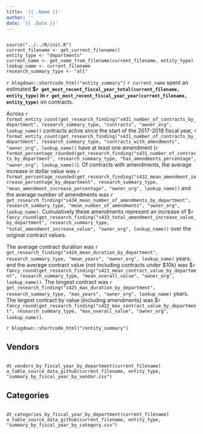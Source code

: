 ```yaml
---
title: '{{ .Name }}'
author: ''
date: '{{ .Date }}'
---
```


```{r echo=FALSE, message=FALSE, warning=FALSE}

source("../../R/init.R")
current_filename <- get_current_filename()
entity_type <- "departments"
current_name <- get_name_from_filename(current_filename, entity_type)
lookup_name <- current_filename
research_summary_type <- "all"

```

`r blogdown::shortcode_html("entity_summary")`
`r current_name` spent an estimated **\$`r get_most_recent_fiscal_year_total(current_filename, entity_type)` in `r get_most_recent_fiscal_year_year(current_filename, entity_type)`** on contracts.

Across `r format_entity_count(get_research_finding("s431_number_of_contracts_by_department", research_summary_type, "contracts", "owner_org", lookup_name))` contracts active since the start of the 2017-2018 fiscal year, `r format_entity_count(get_research_finding("s431_number_of_contracts_by_department", research_summary_type, "contracts_with_amendments", "owner_org", lookup_name))` have at least one amendment (`r format_percentage_rounded(get_research_finding("s431_number_of_contracts_by_department", research_summary_type, "has_amendments_percentage", "owner_org", lookup_name))`). Of contracts with amendments, the average increase in dollar value was `r format_percentage_rounded(get_research_finding("s432_mean_amendment_increase_percentage_by_department", research_summary_type, "mean_amendment_increase_percentage", "owner_org", lookup_name))` and the average number of amendments was `r get_research_finding("s434_mean_number_of_amendments_by_department", research_summary_type, "mean_number_of_amendments", "owner_org", lookup_name)`. Cumulatively these amendments represent an increase of \$`r fancy_round(get_research_finding("s433_total_amendment_increase_value_by_department", research_summary_type, "total_amendment_increase_value", "owner_org", lookup_name))` over the original contract values.

The average contract duration was `r get_research_finding("s424_mean_duration_by_department", research_summary_type, "mean_years", "owner_org", lookup_name)` years, and the average contract value (not including contracts under \$10k) was \$`r fancy_round(get_research_finding("s421_mean_contract_value_by_department", research_summary_type, "mean_overall_value", "owner_org", lookup_name))`. The longest contract was `r get_research_finding("s425_max_duration_by_department", research_summary_type, "max_years", "owner_org", lookup_name)` years. The largest contract by value (including amendments) was \$`r fancy_round(get_research_finding("s422_max_contract_value_by_department", research_summary_type, "max_overall_value", "owner_org", lookup_name))`.

`r blogdown::shortcode_html("/entity_summary")`

## Vendors

```{r echo=FALSE, message=FALSE, warning=FALSE}

dt_vendors_by_fiscal_year_by_department(current_filename)
a_table_source_data_github(current_filename, entity_type, "summary_by_fiscal_year_by_vendor.csv")

```

## Categories

```{r echo=FALSE, message=FALSE, warning=FALSE}

dt_categories_by_fiscal_year_by_department(current_filename)
a_table_source_data_github(current_filename, entity_type, "summary_by_fiscal_year_by_category.csv")

```
